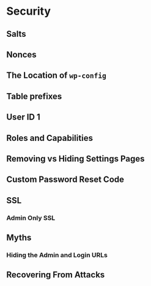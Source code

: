 # Security

## Salts

## Nonces

## The Location of `wp-config`

## Table prefixes

## User ID 1

## Roles and Capabilities

## Removing vs Hiding Settings Pages

## Custom Password Reset Code

## SSL

### Admin Only SSL

## Myths

### Hiding the Admin and Login URLs

## Recovering From Attacks
